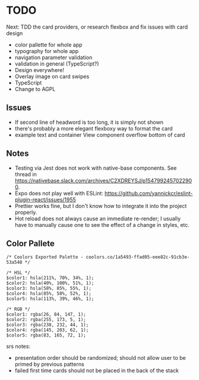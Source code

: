 # TODO

Next: TDD the card providers, or research flexbox and fix issues with card design

* color pallette for whole app
* typography for whole app
* navigation parameter validation
* validation in general (TypeScript?)
* Design everywhere!
* Overlay image on card swipes
* TypeScript
* Change to AGPL

## Issues

* If second line of headword is too long, it is simply not shown
* there's probably a more elegant flexboxy way to format the card
* example text and container View component overflow bottom of card

## Notes

* Testing via Jest does not work with native-base components. See thread in https://nativebase.slack.com/archives/C2XDREYSJ/p1547992457022900.
* Expo does not play well with ESLint: https://github.com/yannickcr/eslint-plugin-react/issues/1955
* Prettier works fine, but I don't know how to integrate it into the project properly.
* Hot reload does not always cause an immediate re-render; I usually have to manually cause one to see the effect of a change in styles, etc.

## Color Pallete

    /* Coolors Exported Palette - coolors.co/1a5493-ffad05-eee82c-91cb3e-53a548 */

    /* HSL */
    $color1: hsla(211%, 70%, 34%, 1);
    $color2: hsla(40%, 100%, 51%, 1);
    $color3: hsla(58%, 85%, 55%, 1);
    $color4: hsla(85%, 58%, 52%, 1);
    $color5: hsla(113%, 39%, 46%, 1);

    /* RGB */
    $color1: rgba(26, 84, 147, 1);
    $color2: rgba(255, 173, 5, 1);
    $color3: rgba(238, 232, 44, 1);
    $color4: rgba(145, 203, 62, 1);
    $color5: rgba(83, 165, 72, 1);

srs notes:

* presentation order should be randomized; should not allow user to be primed by previous patterns
* failed first time cards should not be placed in the back of the stack
